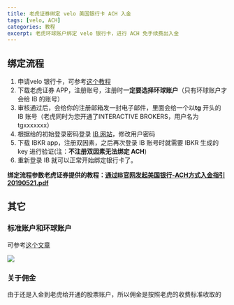 ```yaml
---
title: 老虎证券绑定 velo 美国银行卡 ACH 入金
tags: [velo, ACH]
categories: 教程
excerpt: 老虎环球账户绑定 velo 银行卡，进行 ACH 免手续费出入金
---
```


## 绑定流程

1. 申请velo 银行卡，可参考[这个教程](https://yuchuanfeng.github.io/posts/velo-bank/)
2. 下载老虎证券 APP，注册账号，注册时**一定要选择环球账户**（只有环球账户才会给 IB 的账号）
3. 审核通过后，会给你的注册邮箱发一封电子邮件，里面会给一个以**tg** 开头的 IB 账号（老虎同时为您开通了INTERACTIVE BROKERS，用户名为 tgxxxxxxx）
4. 根据给的初始登录密码登录 [IB 网站](https://www.interactivebrokers.com.hk/cn/home.php)，修改用户密码
5. 下载 IBKR app，注册双因素，之后再次登录 IB 账号时就需要 IBKR 生成的 key 进行验证(注：**不注册双因素无法绑定 ACH**)
6. 重新登录 IB 就可以正常开始绑定银行卡了。

**绑定流程参数老虎证券提供的教程：[通过IB官网发起美国银行-ACH方式入金指引20190521.pdf]({{site.url}}/downloads/tiger-ach/tiger-ach-20190521.pdf)**

## 其它

### 标准账户和环球账户
可参考[这个文章](http://www.psrar.com/2017/10/18/%E8%80%81%E8%99%8E%E6%A0%87%E5%87%86%E8%B4%A6%E6%88%B7%E4%B8%8E%E7%8E%AF%E7%90%83%E5%B8%90%E6%88%B7%E5%8C%BA%E5%88%AB/)

![](http://www.psrar.com/wp-content/uploads/2017/10/%E5%BE%AE%E4%BF%A1%E5%9B%BE%E7%89%87_20190422091257.png)

### 关于佣金
由于还是入金到老虎给开通的股票账户，所以佣金是按照老虎的收费标准收取的